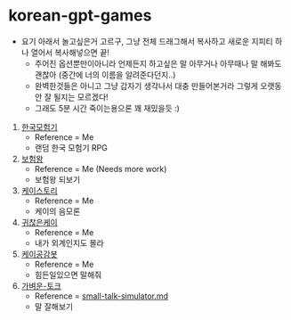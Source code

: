 # korean-gpt-games

* 요기 아래서 놀고싶은거 고르구, 그냥 전체 드래그해서 복사하고 새로운 지피티 하나 열어서 복사해넣으면 끝!
  * 주어진 옵션뿐만이아니라 언제든지 하고싶은 말 아무거나 아무때나 말 해봐도 괜찮아 (중간에 너의 이름을 알려준다던지..)
  * 완벽한것들은 아니고 그냥 갑자기 생각나서 대충 만들어본거라 그렇게 오랫동안 잘 될지는 모르겠다!
  * 그래도 5분 시간 죽이는용으론 꽤 재밌을듯 :)

1. [한국모험기](adventure-in-korea.md)
    * Reference = Me
    * 랜덤 한국 모험기 RPG
2. [보험왕](insurance-king.md)
    * Reference = Me (Needs more work)
    * 보험왕 되보기
3. [케이스토리](kayStory.md)
    * Reference = Me
    * 케이의 음모론
4. [귀찮은케이](annoyingKay.md)
    * Reference = Me
    * 내가 외계인지도 몰라
5. [케이공감봇](kayrapist.md)
    * Reference = Me
    * 힘든일있으면 말해줘
6. [가벼운-토크](small-talk-simulator.md)
    * Reference = [small-talk-simulator.md](https://github.com/AdmTal/chat-gpt-games/blob/main/games/small-talk-simulator.md)
    * 말 잘해보기
